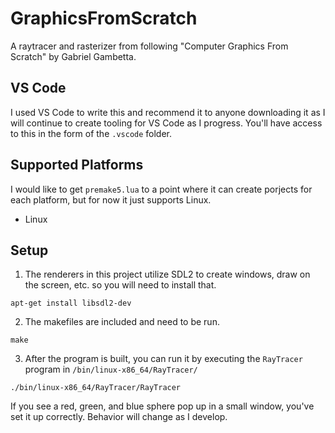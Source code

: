 # GraphicsFromScratch
A raytracer and rasterizer from following "Computer Graphics From Scratch" by Gabriel Gambetta.

## VS Code
I used VS Code to write this and recommend it to anyone downloading it as I will continue to create tooling for VS Code as I progress.
You'll have access to this in the form of the `.vscode` folder.

## Supported Platforms
I would like to get `premake5.lua` to a point where it can create porjects for each platform, but for now it just supports Linux.
- Linux

## Setup
1. The renderers in this project utilize SDL2 to create windows, draw on the screen, etc. so you will need to install that.
  ```
  apt-get install libsdl2-dev
  ```
2. The makefiles are included and need to be run.
  ```
  make
  ```
3. After the program is built, you can run it by executing the `RayTracer` program in `/bin/linux-x86_64/RayTracer/`
  ```
  ./bin/linux-x86_64/RayTracer/RayTracer
  ```
If you see a red, green, and blue sphere pop up in a small window, you've set it up correctly.
Behavior will change as I develop.
